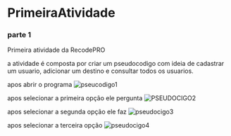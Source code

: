 # PrimeiraAtividade
### parte 1
Primeira atividade da RecodePRO


a atividade é composta por criar um pseudocodigo com ideia de cadastrar um usuario, adicionar um destino e consultar todos os usuarios.

apos abrir o programa ![pseucodigo1](https://user-images.githubusercontent.com/93236829/175406353-c045f8fe-fb64-453d-bc7d-e05e24f92b42.PNG)

apos selecionar a primeira opção ele pergunta ![PSEUDOCIGO2](https://user-images.githubusercontent.com/93236829/175406372-1d04e6f6-30de-48d2-93b1-01a5c638c820.PNG)

apos selecionar a segunda opção ele faz ![pseudocigo3](https://user-images.githubusercontent.com/93236829/175406376-0e8df2f3-307d-481e-86f9-acf021f6eef2.PNG)

apos selecionar a terceira opção ![pseudocigo4](https://user-images.githubusercontent.com/93236829/175406377-0fc79a3c-4788-49b0-922c-c04a80a95823.PNG)
